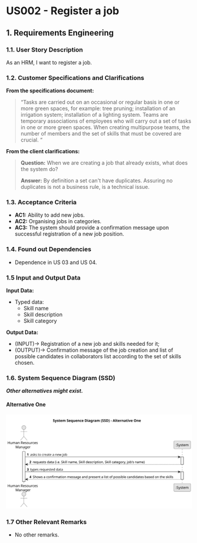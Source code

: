 # US002 - Register a job 


## 1. Requirements Engineering

### 1.1. User Story Description

As an HRM, I want to register a job.

### 1.2. Customer Specifications and Clarifications 

**From the specifications document:**

>	“Tasks are carried out on an occasional or regular basis in one or more green spaces, for example: tree pruning; installation of an irrigation system; installation of a lighting system.
Teams are temporary associations of employees who will carry out a set of tasks in one or more green spaces. When creating multipurpose teams, the number of members and the set of skills that must be covered are crucial. “


**From the client clarifications:**

> **Question:** When we are creating a job that already exists, what does the system do?
>
> **Answer:** By definition a set can't have duplicates. Assuring no duplicates is not a business rule, is a technical issue.


### 1.3. Acceptance Criteria

* **AC1:** Ability to add new jobs.
* **AC2:** Organising jobs in categories.
* **AC3:** The system should provide a confirmation message upon successful registration of a new job position.

### 1.4. Found out Dependencies

* Dependence in US 03 and US 04.
### 1.5 Input and Output Data

**Input Data:**

* Typed data:
    * Skill name
    * Skill description
    * Skill category


**Output Data:**

* (INPUT)-> Registration of a new job and skills needed for it;
*  (OUTPUT)-> Confirmation message of the job creation and list of possible candidates in collaborators list according to the set of skills chosen.


### 1.6. System Sequence Diagram (SSD)

**_Other alternatives might exist._**

#### Alternative One

![System Sequence Diagram - Alternative One](svg/us002-system-sequence-diagram-alternative-one.svg)

### 1.7 Other Relevant Remarks

* No other remarks.